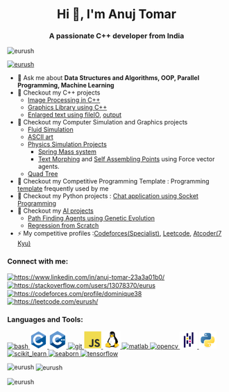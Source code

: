 <h1 align="center">Hi 👋, I'm Anuj Tomar</h1>
<h3 align="center">A passionate C++ developer from India</h3>

<p align="left"> <img src="https://komarev.com/ghpvc/?username=eurush&label=Profile%20views&color=0e75b6&style=flat" alt="eurush" /> </p>

<p align="left"> <a href="https://github.com/ryo-ma/github-profile-trophy"><img src="https://github-profile-trophy.vercel.app/?username=eurush" alt="eurush" /></a> </p>

- 💬 Ask me about **Data Structures and Algorithms, OOP, Parallel Programming, Machine Learning**
- 🔭 Checkout my C++ projects           
  - [Image Processing in C++](https://github.com/eurush/Works-1/tree/master/c%2B%2Bworks/Comparision%20of%20Sorting%20Algoritms)
  - [Graphics Library using C++ ](https://github.com/eurush/Works-1/tree/master/c%2B%2Bworks/Term256%20play)
  - [Enlarged text using fileIO](https://github.com/eurush/Works-1/blob/master/c%2B%2Bworks/little_graphics_without_graphics-lib.cpp), [output](https://github.com/eurush/Works-1/blob/master/c%2B%2Bworks/a1.txt)
- 🔭 Checkout my Computer Simulation and Graphics projects 
  - [Fluid Simulation](https://github.com/eurush/Works-1/tree/master/processing_works/Fluid%20Simulation)
  - [ASCII art](https://github.com/eurush/Works-1/tree/master/processing_works/Ascii%20art)
  - [Physics Simulation Projects](https://github.com/eurush/Works-1/tree/master/processing_works/Practice%20projects)
    - [Spring Mass system](https://github.com/eurush/Works-1/tree/master/processing_works/Practice%20projects/Hanging%20bodies%20by%20springs)
    - [Text Morphing](https://github.com/eurush/Works-1/tree/master/processing_works/Practice%20projects/Morphing%20Texts) and [Self Assembling Points](https://github.com/eurush/Works-1/tree/master/processing_works/Practice%20projects/Self%20Assembling%20points) using Force vector agents.
  - [Quad Tree](https://github.com/eurush/Works-1/tree/master/processing_works/Practice%20projects/Quad%20Tree)
- 🔭 Checkout my Competitive Programming Template : Programming [template](https://github.com/eurush/Works-1/tree/master/CPP%20template) frequently used by me
- 🔭 Checkout my Python projects : [Chat application using Socket Programming ](https://github.com/eurush/Works-1/tree/master/python%20works)
- 🔭 Checkout my [AI projects](https://github.com/eurush/Works-1/tree/master/AI%20stuff)
  -  [Path Finding Agents using Genetic Evolution](https://github.com/eurush/Works-1/tree/master/AI%20stuff/Genetic%20algorithm/pathfinder)
  -  [Regression from Scratch](https://github.com/eurush/Works-1/tree/master/AI%20stuff/practice%20checkpoints)
- ⚡ My competitive profiles :[Codeforces(Specialist)](https://codeforces.com/profile/dominique38), [Leetcode](https://leetcode.com/eurush/), [Atcoder(7 Kyu)](https://atcoder.jp/users/dominique38)

<h3 align="left">Connect with me:</h3>
<p align="left">
<a href="https://www.linkedin.com/in/anuj-tomar-23a3a01b0/" target="blank"><img align="center" src="https://raw.githubusercontent.com/rahuldkjain/github-profile-readme-generator/master/src/images/icons/Social/linked-in-alt.svg" alt="https://www.linkedin.com/in/anuj-tomar-23a3a01b0/" height="30" width="40" /></a>
<a href="https://stackoverflow.com/users/13078370/eurus" target="blank"><img align="center" src="https://raw.githubusercontent.com/rahuldkjain/github-profile-readme-generator/master/src/images/icons/Social/stack-overflow.svg" alt="https://stackoverflow.com/users/13078370/eurus" height="30" width="40" /></a>
<a href="https://codeforces.com/profile/dominique38" target="blank"><img align="center" src="https://raw.githubusercontent.com/rahuldkjain/github-profile-readme-generator/master/src/images/icons/Social/codeforces.svg" alt="https://codeforces.com/profile/dominique38" height="30" width="40" /></a>
<a href="https://leetcode.com/eurush/" target="blank"><img align="center" src="https://raw.githubusercontent.com/rahuldkjain/github-profile-readme-generator/master/src/images/icons/Social/leet-code.svg" alt="https://leetcode.com/eurush/" height="30" width="40" /></a>
</p>

<h3 align="left">Languages and Tools:</h3>
<p align="left"> <a href="https://www.gnu.org/software/bash/" target="_blank" rel="noreferrer"> <img src="https://www.vectorlogo.zone/logos/gnu_bash/gnu_bash-icon.svg" alt="bash" width="40" height="40"/> </a> <a href="https://www.cprogramming.com/" target="_blank" rel="noreferrer"> <img src="https://raw.githubusercontent.com/devicons/devicon/master/icons/c/c-original.svg" alt="c" width="40" height="40"/> </a> <a href="https://www.w3schools.com/cpp/" target="_blank" rel="noreferrer"> <img src="https://raw.githubusercontent.com/devicons/devicon/master/icons/cplusplus/cplusplus-original.svg" alt="cplusplus" width="40" height="40"/> </a> <a href="https://git-scm.com/" target="_blank" rel="noreferrer"> <img src="https://www.vectorlogo.zone/logos/git-scm/git-scm-icon.svg" alt="git" width="40" height="40"/> </a> <a href="https://developer.mozilla.org/en-US/docs/Web/JavaScript" target="_blank" rel="noreferrer"> <img src="https://raw.githubusercontent.com/devicons/devicon/master/icons/javascript/javascript-original.svg" alt="javascript" width="40" height="40"/> </a> <a href="https://www.linux.org/" target="_blank" rel="noreferrer"> <img src="https://raw.githubusercontent.com/devicons/devicon/master/icons/linux/linux-original.svg" alt="linux" width="40" height="40"/> </a> <a href="https://www.mathworks.com/" target="_blank" rel="noreferrer"> <img src="https://upload.wikimedia.org/wikipedia/commons/2/21/Matlab_Logo.png" alt="matlab" width="40" height="40"/> </a> <a href="https://opencv.org/" target="_blank" rel="noreferrer"> <img src="https://www.vectorlogo.zone/logos/opencv/opencv-icon.svg" alt="opencv" width="40" height="40"/> </a> <a href="https://pandas.pydata.org/" target="_blank" rel="noreferrer"> <img src="https://raw.githubusercontent.com/devicons/devicon/2ae2a900d2f041da66e950e4d48052658d850630/icons/pandas/pandas-original.svg" alt="pandas" width="40" height="40"/> </a> <a href="https://www.python.org" target="_blank" rel="noreferrer"> <img src="https://raw.githubusercontent.com/devicons/devicon/master/icons/python/python-original.svg" alt="python" width="40" height="40"/> </a> <a href="https://scikit-learn.org/" target="_blank" rel="noreferrer"> <img src="https://upload.wikimedia.org/wikipedia/commons/0/05/Scikit_learn_logo_small.svg" alt="scikit_learn" width="40" height="40"/> </a> <a href="https://seaborn.pydata.org/" target="_blank" rel="noreferrer"> <img src="https://seaborn.pydata.org/_images/logo-mark-lightbg.svg" alt="seaborn" width="40" height="40"/> </a> <a href="https://www.tensorflow.org" target="_blank" rel="noreferrer"> <img src="https://www.vectorlogo.zone/logos/tensorflow/tensorflow-icon.svg" alt="tensorflow" width="40" height="40"/> </a> </p>

<p><img align="left" src="https://github-readme-stats.vercel.app/api/top-langs?username=eurush&show_icons=true&locale=en&layout=compact" alt="eurush" /></p>

<p>&nbsp;<img align="center" src="https://github-readme-stats.vercel.app/api?username=eurush&show_icons=true&locale=en" alt="eurush" /></p>

<p><img align="center" src="https://github-readme-streak-stats.herokuapp.com/?user=eurush&" alt="eurush" /></p>
